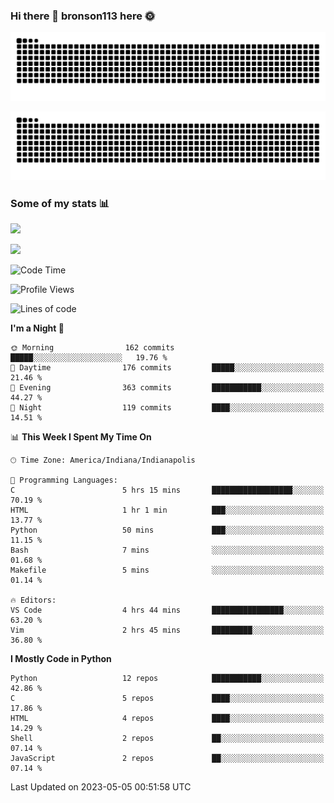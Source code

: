 ### Hi there 👋 bronson113 here 🌞
<div align="center">

![GitHub Snake Light](https://raw.githubusercontent.com/bronson113/bronson113/snake/github-snake.svg#gh-light-mode-only)

![GitHub Snake dark](https://raw.githubusercontent.com/bronson113/bronson113/snake/github-snake-dark.svg#gh-dark-mode-only)

</div>

### Some of my stats 📊
![](https://github-readme-stats-sigma-five.vercel.app/api?username=bronson113&theme=transparent&show_icons=true)

![](https://github-readme-stats-sigma-five.vercel.app/api/top-langs/?username=bronson113&theme=transparent&layout=compact&card_width=445)



<!--START_SECTION:waka-->
![Code Time](http://img.shields.io/badge/Code%20Time-207%20hrs%2023%20mins-blue)

![Profile Views](http://img.shields.io/badge/Profile%20Views-0-blue)

![Lines of code](https://img.shields.io/badge/From%20Hello%20World%20I%27ve%20Written-7.1%20million%20lines%20of%20code-blue)

**I'm a Night 🦉** 

```text
🌞 Morning                162 commits         █████░░░░░░░░░░░░░░░░░░░░   19.76 % 
🌆 Daytime                176 commits         █████░░░░░░░░░░░░░░░░░░░░   21.46 % 
🌃 Evening                363 commits         ███████████░░░░░░░░░░░░░░   44.27 % 
🌙 Night                  119 commits         ████░░░░░░░░░░░░░░░░░░░░░   14.51 % 
```


📊 **This Week I Spent My Time On** 

```text
🕑︎ Time Zone: America/Indiana/Indianapolis

💬 Programming Languages: 
C                        5 hrs 15 mins       ██████████████████░░░░░░░   70.19 % 
HTML                     1 hr 1 min          ███░░░░░░░░░░░░░░░░░░░░░░   13.77 % 
Python                   50 mins             ███░░░░░░░░░░░░░░░░░░░░░░   11.15 % 
Bash                     7 mins              ░░░░░░░░░░░░░░░░░░░░░░░░░   01.68 % 
Makefile                 5 mins              ░░░░░░░░░░░░░░░░░░░░░░░░░   01.14 % 

🔥 Editors: 
VS Code                  4 hrs 44 mins       ████████████████░░░░░░░░░   63.20 % 
Vim                      2 hrs 45 mins       █████████░░░░░░░░░░░░░░░░   36.80 % 
```

**I Mostly Code in Python** 

```text
Python                   12 repos            ███████████░░░░░░░░░░░░░░   42.86 % 
C                        5 repos             ████░░░░░░░░░░░░░░░░░░░░░   17.86 % 
HTML                     4 repos             ████░░░░░░░░░░░░░░░░░░░░░   14.29 % 
Shell                    2 repos             ██░░░░░░░░░░░░░░░░░░░░░░░   07.14 % 
JavaScript               2 repos             ██░░░░░░░░░░░░░░░░░░░░░░░   07.14 % 
```




 Last Updated on 2023-05-05 00:51:58 UTC
<!--END_SECTION:waka-->
